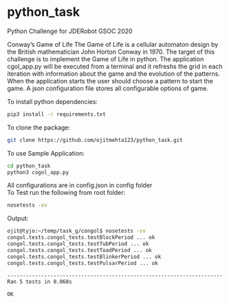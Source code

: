 # python_task
Python Challenge for JDERobot GSOC 2020

Conway’s Game of Life
The Game of Life is a cellular automaton design by the British mathematician John
Horton Conway in 1970. The target of this challenge is to implement the Game of Life in
python. The application cgol_app.py will be executed from a terminal and it refreshs the grid in
each iteration with information about the game and the evolution of the patterns. When the
application starts the user should choose a pattern to start the game. A json configuration file 
stores all configurable options of game.

To install python dependencies:
```bash
pip3 install -r requirements.txt
```

To clone the package:
```bash
git clone https://github.com/ojitmehta123/python_task.git
```

To use Sample Application:
```bash
cd python_task
python3 cogol_app.py
```

All configurations are in config.json in config folder  
To Test run the following from root folder:
```bash
nosetests -sv
```
Output:
```bash
ojit@tyjo:~/temp/task_g/congol$ nosetests -sv
congol.tests.congol_tests.testBlockPeriod ... ok
congol.tests.congol_tests.testTubPeriod ... ok
congol.tests.congol_tests.testToadPeriod ... ok
congol.tests.congol_tests.testBlinkerPeriod ... ok
congol.tests.congol_tests.testPulsarPeriod ... ok

----------------------------------------------------------------------
Ran 5 tests in 0.068s

OK
```
